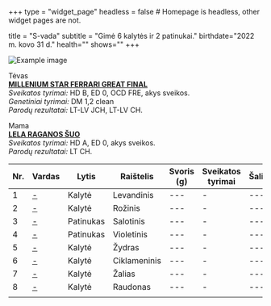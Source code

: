 +++
type = "widget_page"
headless = false  # Homepage is headless, other widget pages are not.

title = "S-vada" 
subtitle = "Gimė 6 kalytės ir 2 patinukai."
birthdate="2022 m. kovo 31 d."
health=""
shows=""
+++

![Example image](/img/016.jpg)

Tėvas
<br>
[**MILLENIUM STAR FERRARI GREAT FINAL**](#gallery-gallery-23)
<br>
_Sveikatos tyrimai:_ HD B, ED 0, OCD FRE, akys sveikos.
<br>
_Genetiniai tyrimai:_ DM 1,2 clean
<br>
_Parodų rezultatai:_ LT-LV JCH, LT-LV CH.


Mama
<br>
[**LELA RAGANOS ŠUO**](#gallery-gallery-24)
<br>
_Sveikatos tyrimai:_ HD A, ED 0, akys sveikos.
<br>
_Parodų rezultatai:_ LT CH.

| Nr. |Vardas|Lytis|Raištelis|Svoris (g)|Sveikatos tyrimai|Šalis|
|-----|------|-----|---------|------|-----------------|-----|
|1|[-](#gallery-gallery-1)|Kalytė|Levandinis|---|-|---|
|2|[-](#gallery-gallery-2)|Kalytė|Rožinis|---|-|---| 
|3|[-](#gallery-gallery-3)|Patinukas|Salotinis|---|-|---| 
|4|[-](#gallery-gallery-4)|Patinukas|Violetinis|---|-|---| 
|5|[-](#gallery-gallery-5)|Kalytė|Žydras|---|-|---| 
|6|[-](#gallery-gallery-6)|Kalytė|Ciklameninis|---|-|---| 
|7|[-](#gallery-gallery-7)|Kalytė|Žalias|---|-|---| 
|8|[-](#gallery-gallery-8)|Kalytė|Raudonas|---|-|---|         
||
